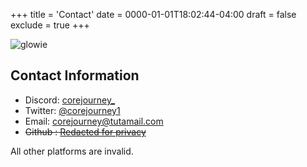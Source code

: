 +++
title = 'Contact'
date = 0000-01-01T18:02:44-04:00
draft = false
exclude = true
+++

![glowie](/pics/beauty.JPG)
## Contact Information
- Discord: [corejourney_](https://discord.com)
- Twitter: [@corejourney1](https://x.com/corejourney1)
- Email: corejourney@tutamail.com
- ~~Github : [Redacted for privacy]()~~

All other platforms are invalid.
